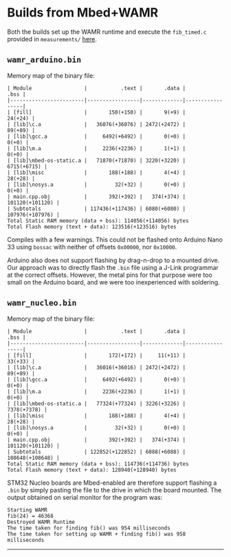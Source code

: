 # Builds from Mbed+WAMR

Both the builds set up the WAMR runtime and execute the `fib_timed.c` provided in `measurements/` [here](https://github.com/utsavm9/wasm-for-arduino-mbed/blob/main/measurements/fib_timed.c).


## `wamr_arduino.bin`

Memory map of the binary file:
```
| Module                 |           .text |       .data |            .bss |
|------------------------|-----------------|-------------|-----------------|
| [fill]                 |       150(+150) |       9(+9) |         24(+24) |
| [lib]\c.a              |   36076(+36076) | 2472(+2472) |         89(+89) |
| [lib]\gcc.a            |     6492(+6492) |       0(+0) |           0(+0) |
| [lib]\m.a              |     2236(+2236) |       1(+1) |           0(+0) |
| [lib]\mbed-os-static.a |   71870(+71870) | 3220(+3220) |     6715(+6715) |
| [lib]\misc             |       188(+188) |       4(+4) |         28(+28) |
| [lib]\nosys.a          |         32(+32) |       0(+0) |           0(+0) |
| main.cpp.obj           |       392(+392) |   374(+374) | 101120(+101120) |
| Subtotals              | 117436(+117436) | 6080(+6080) | 107976(+107976) |
Total Static RAM memory (data + bss): 114056(+114056) bytes
Total Flash memory (text + data): 123516(+123516) bytes
```

Compiles with a few warnings. This could not be flashed onto Arduino Nano 33 using `bossac` with neither of offsets `0x00000`, nor `0x10000`.

Arduino also does not support flashing by drag-n-drop to a mounted drive. Our approach was to directly flash the `.bin` file using a J-Link programmar at the correct offsets. However, the metal pins for that purpose were too small on the Arduino board, and we were too inexperienced with soldering.


## `wamr_nucleo.bin`

Memory map of the binary file:
```
| Module                 |           .text |       .data |            .bss |
|------------------------|-----------------|-------------|-----------------|
| [fill]                 |       172(+172) |     11(+11) |         33(+33) |
| [lib]\c.a              |   36016(+36016) | 2472(+2472) |         89(+89) |
| [lib]\gcc.a            |     6492(+6492) |       0(+0) |           0(+0) |
| [lib]\m.a              |     2236(+2236) |       1(+1) |           0(+0) |
| [lib]\mbed-os-static.a |   77324(+77324) | 3226(+3226) |     7378(+7378) |
| [lib]\misc             |       188(+188) |       4(+4) |         28(+28) |
| [lib]\nosys.a          |         32(+32) |       0(+0) |           0(+0) |
| main.cpp.obj           |       392(+392) |   374(+374) | 101120(+101120) |
| Subtotals              | 122852(+122852) | 6088(+6088) | 108648(+108648) |
Total Static RAM memory (data + bss): 114736(+114736) bytes
Total Flash memory (text + data): 128940(+128940) bytes
```

STM32 Nucleo boards are Mbed-enabled are therefore support flashing a `.bin` by simply pasting the file to the drive in which the board mounted. The output obtained on serial monitor for the program was:

```
Starting WAMR
fib(24) = 46368
Destroyed WAMR Runtime
The time taken for finding fib() was 954 milliseconds
The time taken for setting up WAMR + finding fib() was 958 milliseconds
```

-----